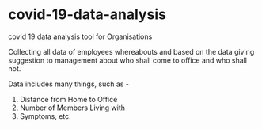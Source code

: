 # covid-19-data-analysis
covid 19 data analysis tool for Organisations

Collecting all data of employees whereabouts and based on the data giving suggestion to management about who shall come to office 
and who shall not.

Data includes many things, such as -
1. Distance from Home to Office
2. Number of Members Living with
3. Symptoms, etc.
